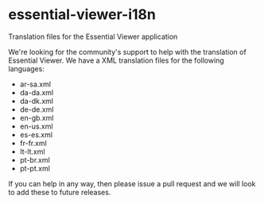 # essential-viewer-i18n
Translation files for the Essential Viewer application

We're looking for the community's support to help with the translation of Essential Viewer. We have a XML translation files for the following languages:

* ar-sa.xml
* da-da.xml
* da-dk.xml
* de-de.xml
* en-gb.xml
* en-us.xml
* es-es.xml
* fr-fr.xml
* lt-lt.xml
* pt-br.xml
* pt-pt.xml

If you can help in any way, then please issue a pull request and we will look to add these to future releases.
